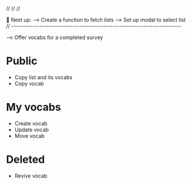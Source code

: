 //
//
//

🔴 Next up:
--> Create a function to fetch lists
--> Set up modal to select list
// ------------------------------------------------------------------------

--> Offer vocabs for a completed survey

# Public

- Copy list and its vocabs
- Copy vocab

# My vocabs

- Create vocab
- Update vocab
- Move vocab

# Deleted

- Revive vocab
